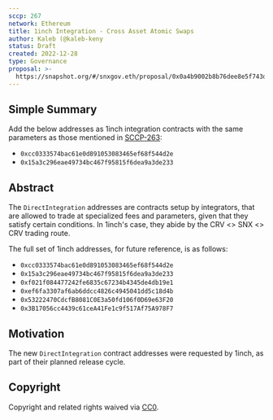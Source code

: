 ```yaml
---
sccp: 267
network: Ethereum
title: 1inch Integration - Cross Asset Atomic Swaps
author: Kaleb (@kaleb-keny
status: Draft
created: 2022-12-28
type: Governance
proposal: >-
  https://snapshot.org/#/snxgov.eth/proposal/0x0a4b9002b8b76dee8e5f743d000d3e0489a8e1846f48dc304f2283521ac76254
---
```



## Simple Summary

Add the below addresses as 1inch integration contracts with the same parameters as those mentioned in [SCCP-263](https://sips.synthetix.io/sccp/sccp-263/):
- `0xcc0333574bac61e0d891053083465ef68f544d2e`
- `0x15a3c296eae49734bc467f95815f6dea9a3de233` 


## Abstract

The `DirectIntegration` addresses are contracts setup by integrators, that are allowed to trade at specialized fees and parameters, given that they satisfy certain conditions. In 1inch's case, they abide by the CRV <> SNX <> CRV trading route.

The full set of 1inch addresses, for future reference, is as follows:
- `0xcc0333574bac61e0d891053083465ef68f544d2e`
- `0x15a3c296eae49734bc467f95815f6dea9a3de233` 
- `0xf021f084477242fe6835c67234b4345de4db19e1`
- `0xef6fa3307af6ab6ddcc4826c4945041dd5c18d4b`
- `0x53222470CdcfB8081C0E3a50fd106f0D69e63F20`
- `0x3B17056cc4439c61ceA41Fe1c9f517Af75A978F7`


## Motivation

The new `DirectIntegration` contract addresses were requested by 1inch, as part of their planned release cycle.


## Copyright


Copyright and related rights waived via [CC0](https://creativecommons.org/publicdomain/zero/1.0/).

